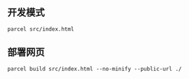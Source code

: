 ## 开发模式

```
parcel src/index.html
```

## 部署网页

```
parcel build src/index.html --no-minify --public-url ./
```
